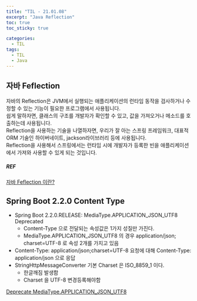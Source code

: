 ```yaml
---
title: "TIL - 21.01.08"
excerpt: "Java Reflection"
toc: true
toc_sticky: true

categories:
  - TIL
tags:
  - TIL
  - Java
---
```


## 자바 Feflection
자바의 Reflection은 JVM에서 실행되는 애플리케이션의 런타임 동작을 검사하거나 수정할 수 있는 기능이 필요한 프로그램에서 사용됩니다.  
쉽게 말하자면, 클래스의 구조를 개발자가 확인할 수 있고, 값을 가져오거나 메소드를 호출하는데 사용됩니다.  
Reflection을 사용하는 기술을 나열하자면, 우리가 잘 아는 스프링 프레임워크, 대표적 ORM 기술인 하이버네이트, jackson라이브러리 등에 사용됩니다.  
Reflection을 사용해서 스프링에서는 런타임 시에 개발자가 등록한 빈을 애플리케이션에서 가져와 사용할 수 있게 되는 것입니다.  

##### REF
[자바 Feflection 이란?](https://medium.com/msolo021015/%EC%9E%90%EB%B0%94-reflection%EC%9D%B4%EB%9E%80-ee71caf7eec5)

## Spring Boot 2.2.0 Content Type
* Spring Boot 2.2.0.RELEASE: MediaType.APPLICATION_JSON_UTF8 Deprecated
  * Content-Type 으로 전달되는 속성값은 1가지 성질만 가진다.
  * MediaType.APPLICATION_JSON_UTF8 의 경우 application/json; charset=UTF-8 로 속성 2개를 가지고 있음
* Content-Type: application/json;charset=UTF-8 요청에 대해 Content-Type: application/json 으로 응답
* StringHttpMessageConverter 기본 Charset 은 ISO_8859_1 이다.
  * 한글깨짐 발생함
  * Charset 을 UTF-8 변경등록해야함

[Deprecate MediaType.APPLICATION_JSON_UTF8](http://honeymon.io/tech/2019/10/23/spring-deprecated-media-type.html)
